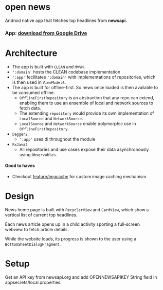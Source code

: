 # open news

Android native app that fetches top headlines from **newsapi.**

### App: [download from Google Drive](https://drive.google.com/open?id=1bYp9-hvdfaI2_zOTwnpvz4GtQZiDbeyC)

# Architecture

- The app is built with `CLEAN` and `MVVM`.
- `':domain'` hosts the CLEAN codebase implementation
- `':app'` fecilitates `':domain'` with implementations of repositories,
which is then used in `ViewModel`s.
- The app is built for offline-first. So news once loaded is then available to be consumed offline.
  - `OfflineFirstRepository` is an abstraction that any repo can extend, enabling them to use an ensemble of local and network sources to fetch data.
  - The extending `repository` would provide its own implementation of `LocalSource` and `NetworkSource`.
  - `LocalSource` and `NetworkSource` enable polymorphic use in `OfflineFirstRepository`.
- `Dagger2`
  - `':app'` uses di throughout the module
- `RxJava2`
  - All repositories and use cases expose their data asynchronously using `Observable`s.

#### Good to haves
- Checkout [feature/imgcache](https://github.com/dhruvnagarajan/open-news/tree/feature/imgcache/app/src/main/java/data/persistence/bitmap) for custom image caching mechanism

# Design

News home page is built with `RecyclerView` and `CardView`, which show a vertical list of current top headlines.

Each news article opens up in a child activity sporting a full-screen webview to fetch article details.

While the website loads, its progress is shown to the user using a `BottomSheetDialogFragment`.

# Setup

Get an API key from newsapi.org and add OPENNEWSAPIKEY String field in appsecrets/local.properties.